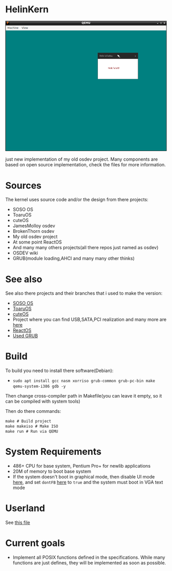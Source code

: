 # HelinKern

![screenshot](res/screenshot.png)

just new implementation of my old osdev project. Many components are based on open source implementation, check the files for more information.
# Sources
The kernel uses source code and/or the design from there projects:
- SOSO OS
- ToaruOS
- cuteOS
- JamesMolloy osdev
- BrokenThorn osdev
- My old osdev project
- At some point ReactOS
- And many many others projects(all there repos just named as osdev)
- OSDEV wiki
- GRUB(module loading,AHCI and many many other thinks)
# See also
See also there projects and their branches that i used to make the version:
- [SOSO OS](https://github.com/ozkl/soso)
- [ToaruOS](https://github.com/klange/toaruos/tree/toaru-1.x)
- [cuteOS](https://github.com/a-darwish/cuteOS)
- Project where you can find USB,SATA,PCI realization and many more are [here](https://github.com/pdoane/osdev)
- [ReactOS](https://github.com/reactos/reactos)
- [Used GRUB](https://github.com/rhboot/grub2)
# Build
To build you need to install there software(Debian):
- `sudo apt install gcc nasm xorriso grub-common grub-pc-bin make qemu-system-i386 gdb -y`

Then change cross-compiler path in Makefile(you can leave it empty, so it can be compiled with system tools)

Then do there commands:
```console
make # Build project
make makeiso # Make ISO
make run # Run via QEMU
```

# System Requirements
- 486+ CPU for base system, Pentium Pro+ for newlib applications
- 20M of memory to boot base system
- If the system doesn't boot in graphical mode, then disable UI mode [here](src/arch/x86/boot.s), and set `dontFB` [here](src/arch/x86/arch.c) to `true` and the system must boot in VGA text mode

# Userland
See [this file](scripts/README.md)

# Current goals
- Implement all POSIX functions defined in the specifications. While many functions are just defines, they will be implemented as soon as possible.
